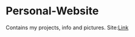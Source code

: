 # Personal-Website
 Contains my projects, info and pictures. 
Site:[Link](https://airtimeenthusiast.github.io/Personal-Website/)
